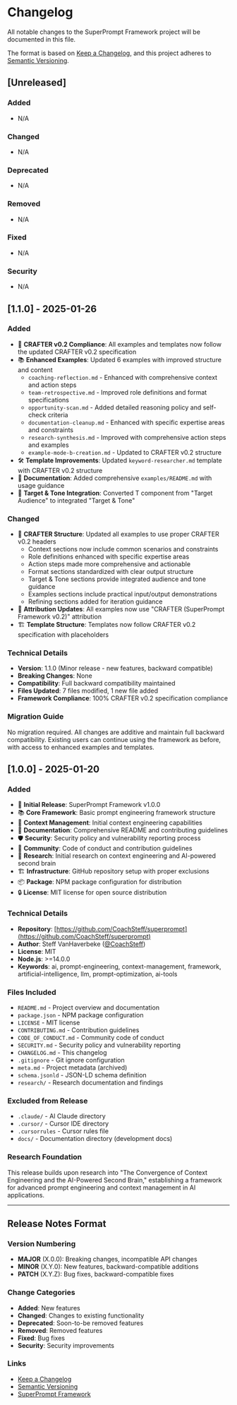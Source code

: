 # Changelog

All notable changes to the SuperPrompt Framework project will be documented in this file.

The format is based on [Keep a Changelog](https://keepachangelog.com/en/1.0.0/),
and this project adheres to [Semantic Versioning](https://semver.org/spec/v2.0.0.html).

## [Unreleased]

### Added
- N/A

### Changed
- N/A

### Deprecated
- N/A

### Removed
- N/A

### Fixed
- N/A

### Security
- N/A

## [1.1.0] - 2025-01-26

### Added
- 🚀 **CRAFTER v0.2 Compliance**: All examples and templates now follow the updated CRAFTER v0.2 specification
- 📚 **Enhanced Examples**: Updated 6 examples with improved structure and content
  - `coaching-reflection.md` - Enhanced with comprehensive context and action steps
  - `team-retrospective.md` - Improved role definitions and format specifications
  - `opportunity-scan.md` - Added detailed reasoning policy and self-check criteria
  - `documentation-cleanup.md` - Enhanced with specific expertise areas and constraints
  - `research-synthesis.md` - Improved with comprehensive action steps and examples
  - `example-mode-b-creation.md` - Updated to CRAFTER v0.2 structure
- 🛠️ **Template Improvements**: Updated `keyword-researcher.md` template with CRAFTER v0.2 structure
- 📖 **Documentation**: Added comprehensive `examples/README.md` with usage guidance
- 🎯 **Target & Tone Integration**: Converted T component from "Target Audience" to integrated "Target & Tone"

### Changed
- 🔄 **CRAFTER Structure**: Updated all examples to use proper CRAFTER v0.2 headers
  - Context sections now include common scenarios and constraints
  - Role definitions enhanced with specific expertise areas
  - Action steps made more comprehensive and actionable
  - Format sections standardized with clear output structure
  - Target & Tone sections provide integrated audience and tone guidance
  - Examples sections include practical input/output demonstrations
  - Refining sections added for iteration guidance
- 📝 **Attribution Updates**: All examples now use "CRAFTER (SuperPrompt Framework v0.2)" attribution
- 🏗️ **Template Structure**: Templates now follow CRAFTER v0.2 specification with placeholders

### Technical Details
- **Version**: 1.1.0 (Minor release - new features, backward compatible)
- **Breaking Changes**: None
- **Compatibility**: Full backward compatibility maintained
- **Files Updated**: 7 files modified, 1 new file added
- **Framework Compliance**: 100% CRAFTER v0.2 specification compliance

### Migration Guide
No migration required. All changes are additive and maintain full backward compatibility. Existing users can continue using the framework as before, with access to enhanced examples and templates.

## [1.0.0] - 2025-01-20

### Added
- 🚀 **Initial Release**: SuperPrompt Framework v1.0.0
- 📚 **Core Framework**: Basic prompt engineering framework structure
- 🔧 **Context Management**: Initial context engineering capabilities
- 📖 **Documentation**: Comprehensive README and contributing guidelines
- 🛡️ **Security**: Security policy and vulnerability reporting process
- 🤝 **Community**: Code of conduct and contribution guidelines
- 📝 **Research**: Initial research on context engineering and AI-powered second brain
- 🏗️ **Infrastructure**: GitHub repository setup with proper exclusions
- 📦 **Package**: NPM package configuration for distribution
- 🔒 **License**: MIT license for open source distribution

### Technical Details
- **Repository**: [https://github.com/CoachSteff/superprompt](https://github.com/CoachSteff/superprompt)
- **Author**: Steff VanHaverbeke ([@CoachSteff](https://github.com/CoachSteff))
- **License**: MIT
- **Node.js**: >=14.0.0
- **Keywords**: ai, prompt-engineering, context-management, framework, artificial-intelligence, llm, prompt-optimization, ai-tools

### Files Included
- `README.md` - Project overview and documentation
- `package.json` - NPM package configuration
- `LICENSE` - MIT license
- `CONTRIBUTING.md` - Contribution guidelines
- `CODE_OF_CONDUCT.md` - Community code of conduct
- `SECURITY.md` - Security policy and vulnerability reporting
- `CHANGELOG.md` - This changelog
- `.gitignore` - Git ignore configuration
- `meta.md` - Project metadata (archived)
- `schema.jsonld` - JSON-LD schema definition
- `research/` - Research documentation and findings

### Excluded from Release
- `.claude/` - AI Claude directory
- `.cursor/` - Cursor IDE directory
- `.cursorrules` - Cursor rules file
- `docs/` - Documentation directory (development docs)

### Research Foundation
This release builds upon research into "The Convergence of Context Engineering and the AI-Powered Second Brain," establishing a framework for advanced prompt engineering and context management in AI applications.

---

## Release Notes Format

### Version Numbering
- **MAJOR** (X.0.0): Breaking changes, incompatible API changes
- **MINOR** (X.Y.0): New features, backward-compatible additions  
- **PATCH** (X.Y.Z): Bug fixes, backward-compatible fixes

### Change Categories
- **Added**: New features
- **Changed**: Changes to existing functionality
- **Deprecated**: Soon-to-be removed features
- **Removed**: Removed features
- **Fixed**: Bug fixes
- **Security**: Security improvements

### Links
- [Keep a Changelog](https://keepachangelog.com/)
- [Semantic Versioning](https://semver.org/)
- [SuperPrompt Framework](https://github.com/CoachSteff/superprompt)
